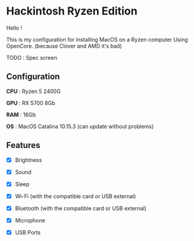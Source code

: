 # Hackintosh Ryzen Edition

Hello !

This is my configuration for installing MacOS on a Ryzen computer
Using OpenCore. (because Clover and AMD it's bad)

TODO : Spec screen


## Configuration

**CPU** : Ryzen 5 2400G

**GPU** : RX 5700 8Gb

**RAM** : 16Gb

**OS** : MacOS Catalina 10.15.3 (can update without problems)

## Features
 - [x] Brightness
 - [x] Sound
 - [x] Sleep
 - [x] Wi-Fi (with the compatible card or USB external)
 - [x] Bluetooth (with the compatible card or USB external)
 - [x] Microphone
 - [x] USB Ports
 
